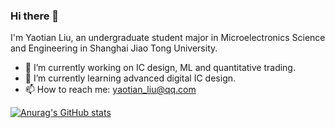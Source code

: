 ### Hi there 👋

I'm Yaotian Liu, an undergraduate student major in Microelectronics Science and Engineering in Shanghai Jiao Tong University.

- 🔭 I’m currently working on IC design, ML and quantitative trading.
- 🌱 I’m currently learning advanced digital IC design.
- 📫 How to reach me: yaotian_liu@qq.com

<!-- - 👯 I’m looking to collaborate on ...
- 🤔 I’m looking for help with ...
- 💬 Ask me about ...
- 😄 Pronouns: ...
- ⚡ Fun fact: ..
-->

[![Anurag's GitHub stats](https://github-readme-stats.vercel.app/api?username=yaotian-liu&hide=issues&show_icons=true&theme=vue-dark)](https://github.com/anuraghazra/github-readme-stats)

 
<!-- ![Metrics](https://metrics.lecoq.io/yaotian-liu?template=classic&base.metadata=0&config.timezone=Asia%2FShanghai) -->
